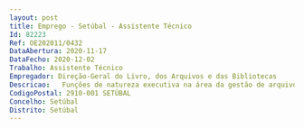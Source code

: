 ```yaml
--- 
layout: post
title: Emprego - Setúbal - Assistente Técnico
Id: 82223
Ref: OE202011/0432
DataAbertura: 2020-11-17
DataFecho: 2020-12-02
Trabalho: Assistente Técnico
Empregador: Direção-Geral do Livro, dos Arquivos e das Bibliotecas
Descricao:   Funções de natureza executiva na área da gestão de arquivos, designadamente, ao nível do atendimento ao público presencial e não presencial, do apoio aos serviços de referência, da execução de pesquisas, da reprodução e certificação de documentos   Apoiar nos trabalhos de tratamento técnico documental da documentação (higienização, recenseamento, classificação, ordenação, acondicionamento, instalação e descrição no DigitArq segundo a ISAD(G) e ODA)   Colaborar nos trabalhos de incorporação de documentação.
CodigoPostal: 2910-001 SETÚBAL
Concelho: Setúbal
Distrito: Setúbal
--- 
```

